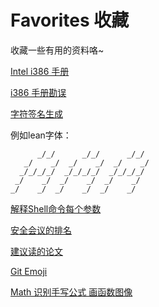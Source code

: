 # Favorites 收藏

收藏一些有用的资料咯~

[Intel i386 手册](http://microsym.com/editor/assets/386intel.pdf)

[i386 手册勘误](https://nju-ics.gitbooks.io/ics2015-programming-assignment/content/i386-typo.html)

[字符签名生成](http://www.kammerl.de/ascii/AsciiSignature.php)

例如lean字体：

```
      _/_/      _/_/      _/_/ 
   _/    _/  _/    _/  _/    _/
  _/_/_/_/  _/_/_/_/  _/_/_/_/ 
 _/    _/  _/    _/  _/    _/  
_/    _/  _/    _/  _/    _/   
```


[解释Shell命令每个参数](http://www.explainshell.com/)

[安全会议的排名](http://faculty.cs.tamu.edu/guofei/sec_conf_stat.htm)

[建议读的论文](https://d.py3.io/Recommend%2Bpapers.docx)

[Git Emoji](https://www.webpagefx.com/tools/emoji-cheat-sheet/)

[Math 识别手写公式 画函数图像](https://webdemo.myscript.com/views/math.html)